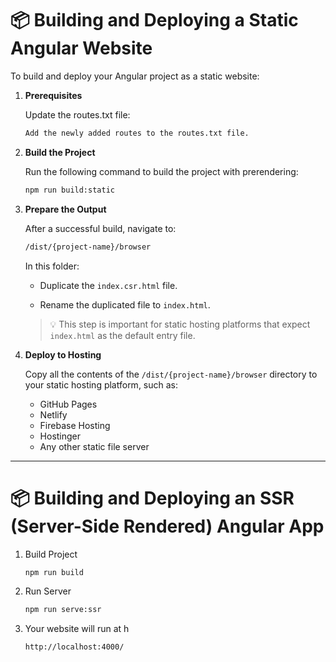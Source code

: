 # 📦 Building and Deploying a Static Angular Website

To build and deploy your Angular project as a static website:

1. **Prerequisites**

   Update the routes.txt file:

   ```bash
   Add the newly added routes to the routes.txt file.
   ```

2. **Build the Project**

   Run the following command to build the project with prerendering:

   ```bash
   npm run build:static
   ```

3. **Prepare the Output**

   After a successful build, navigate to:

   ```bash
   /dist/{project-name}/browser
   ```

   In this folder:

   * Duplicate the `index.csr.html` file.

   * Rename the duplicated file to `index.html`.

   > 💡 This step is important for static hosting platforms that expect `index.html` as the default entry file.

4. **Deploy to Hosting**

   Copy all the contents of the `/dist/{project-name}/browser` directory to your static hosting platform, such as:

   * GitHub Pages
   * Netlify
   * Firebase Hosting
   * Hostinger
   * Any other static file server

---

# 📦 Building and Deploying an SSR (Server-Side Rendered) Angular App

1. Build Project  
   ```bash
   npm run build
   ```

2. Run Server 
   ```bash
   npm run serve:ssr
   ```
3. Your website will run at h
    ```bash
    http://localhost:4000/
    ```
